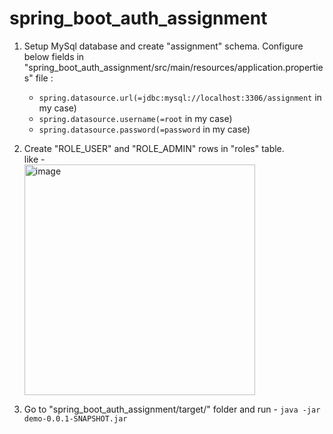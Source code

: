 # spring_boot_auth_assignment

1. Setup MySql database and create "assignment" schema. Configure below fields in "spring_boot_auth_assignment/src/main/resources/application.properties" file :
    - `spring.datasource.url(=jdbc:mysql://localhost:3306/assignment` in my case)
    - `spring.datasource.username(=root` in my case)
    - `spring.datasource.password(=password` in my case)

2. Create "ROLE_USER" and "ROLE_ADMIN" rows in "roles" table. 
<br/>like - 
<br/><img width="369" alt="image" src="https://user-images.githubusercontent.com/128787775/227757929-392af9a5-f18e-49af-b220-c111c39df43d.png">

3. Go to "spring_boot_auth_assignment/target/" folder and run - `java -jar demo-0.0.1-SNAPSHOT.jar`
